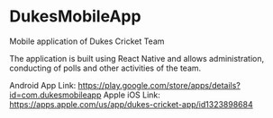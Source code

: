 # DukesMobileApp
Mobile application of Dukes Cricket Team

The application is built using React Native and allows administration, conducting of polls and other activities of the team.

Android App Link: https://play.google.com/store/apps/details?id=com.dukesmobileapp
Apple iOS Link: https://apps.apple.com/us/app/dukes-cricket-app/id1323898684 
